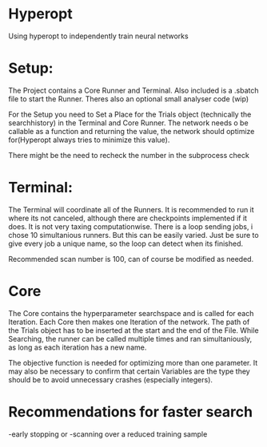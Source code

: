 # Hyperopt
Using hyperopt to independently train neural networks


# Setup:
The Project contains a Core Runner and Terminal. Also included is a .sbatch file to start the Runner. Theres also an optional small analyser code (wip)

For the Setup you need to Set a Place for the Trials object (technically the searchhistory) in the Terminal and Core Runner.
The network needs o be callable as a function and returning the value, the network should optimize for(Hyperopt always 
tries to minimize this value). 

There might be the need to recheck the number in the subprocess check

# Terminal:

The Terminal will coordinate all of the Runners. It is recommended to run it where its not canceled, although 
there are checkpoints implemented if it does. It is not very taxing computationwise. There is a loop sending jobs, i chose 
10 simultanious runners. But this can be easily varied. Just be sure to give every job a unique name, so the loop can detect 
when its finished.

Recommended scan number is 100, can of course be modified as needed.

# Core

The Core contains the hyperparameter searchspace and is called for each Iteration. Each Core then makes one Iteration of the network. 
The path of the Trials object has to be inserted at the start and the end of the File. While Searching, the runner can be called multiple times and ran simultaniously, as long as each iteration has a new name.

The objective function is needed for optimizing more than one parameter. It may also be necessary to confirm that certain Variables are the type they should be to avoid unnecessary crashes (especially integers).

# Recommendations for faster search

-early stopping or
-scanning over a reduced training sample
